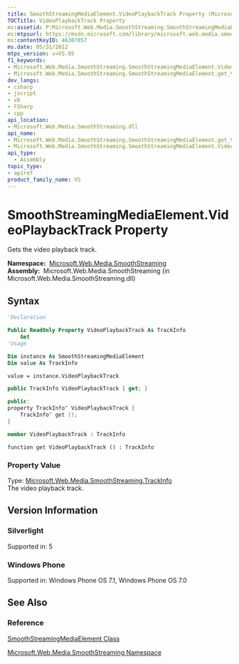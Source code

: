 ```yaml
---
title: SmoothStreamingMediaElement.VideoPlaybackTrack Property (Microsoft.Web.Media.SmoothStreaming)
TOCTitle: VideoPlaybackTrack Property
ms:assetid: P:Microsoft.Web.Media.SmoothStreaming.SmoothStreamingMediaElement.VideoPlaybackTrack
ms:mtpsurl: https://msdn.microsoft.com/library/microsoft.web.media.smoothstreaming.smoothstreamingmediaelement.videoplaybacktrack(v=VS.95)
ms:contentKeyID: 46307857
ms.date: 05/31/2012
mtps_version: v=VS.95
f1_keywords:
- Microsoft.Web.Media.SmoothStreaming.SmoothStreamingMediaElement.VideoPlaybackTrack
- Microsoft.Web.Media.SmoothStreaming.SmoothStreamingMediaElement.get_VideoPlaybackTrack
dev_langs:
- csharp
- jscript
- vb
- FSharp
- cpp
api_location:
- Microsoft.Web.Media.SmoothStreaming.dll
api_name:
- Microsoft.Web.Media.SmoothStreaming.SmoothStreamingMediaElement.get_VideoPlaybackTrack
- Microsoft.Web.Media.SmoothStreaming.SmoothStreamingMediaElement.VideoPlaybackTrack
api_type:
  - Assembly
topic_type:
- apiref
product_family_name: VS
---
```


# SmoothStreamingMediaElement.VideoPlaybackTrack Property

Gets the video playback track.

**Namespace:**  [Microsoft.Web.Media.SmoothStreaming](microsoft-web-media-smoothstreaming-namespace_1.md)  
**Assembly:**  Microsoft.Web.Media.SmoothStreaming (in Microsoft.Web.Media.SmoothStreaming.dll)

## Syntax

```vb
'Declaration

Public ReadOnly Property VideoPlaybackTrack As TrackInfo
    Get
'Usage

Dim instance As SmoothStreamingMediaElement
Dim value As TrackInfo

value = instance.VideoPlaybackTrack
```

```csharp
public TrackInfo VideoPlaybackTrack { get; }
```

```cpp
public:
property TrackInfo^ VideoPlaybackTrack {
    TrackInfo^ get ();
}
```

``` fsharp
member VideoPlaybackTrack : TrackInfo
```

```jscript
function get VideoPlaybackTrack () : TrackInfo
```

### Property Value

Type: [Microsoft.Web.Media.SmoothStreaming.TrackInfo](trackinfo-class-microsoft-web-media-smoothstreaming_1.md)  
The video playback track.

## Version Information

### Silverlight

Supported in: 5  

### Windows Phone

Supported in: Windows Phone OS 7.1, Windows Phone OS 7.0  

## See Also

### Reference

[SmoothStreamingMediaElement Class](smoothstreamingmediaelement-class-microsoft-web-media-smoothstreaming_1.md)

[Microsoft.Web.Media.SmoothStreaming Namespace](microsoft-web-media-smoothstreaming-namespace_1.md)

